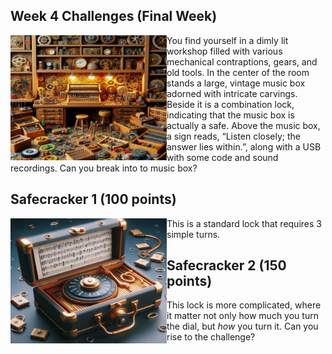 ## Week 4 Challenges (Final Week)

<img src="https://github.com/TrustworthyComputing/csaw_esc_2024/blob/main/challenges/week4/shop.jpg" alt="" align="left" width="250" height="200" title="Shop">

You find yourself in a dimly lit workshop filled with various mechanical contraptions, gears, and old tools. In the center of the room stands a large, vintage music box adorned with intricate carvings. Beside it is a combination lock, indicating that the music box is actually a safe. Above the music box, a sign reads, “Listen closely; the answer lies within.”, along with a USB with some code and sound recordings. Can you break into to music box?

## Safecracker 1 (100 points)


<img src="https://github.com/TrustworthyComputing/csaw_esc_2024/blob/main/challenges/week4/musicbox.jpg" alt="" align="left" width="250" height="200" title="Musicbox">

This is a standard lock that requires 3 simple turns.

## Safecracker 2 (150  points)

This lock is more complicated, where it matter not only how much you turn the dial, but *how* you turn it. Can you rise to the challenge?
